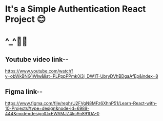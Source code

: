 # It's a Simple Authentication React Project 😊
# ^_^👷‍♂️
## Youtube video link--
https://www.youtube.com/watch?v=obWkBNG1WIw&list=PLPppPPmk0i3j_DW1T-UbryDVhBDgaAfEp&index=8
## Figma link--
https://www.figma.com/file/rephrU2FVgN8MFz6XhnP51/Learn-React-with-10-Projects?type=design&node-id=6989-444&mode=design&t=EWAMJZ4kc9n891DA-0
